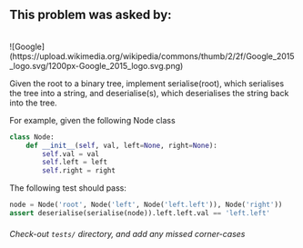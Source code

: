 ## This problem was asked by:
<br>
![Google](https://upload.wikimedia.org/wikipedia/commons/thumb/2/2f/Google_2015_logo.svg/1200px-Google_2015_logo.svg.png)

Given the root to a binary tree, implement serialise(root), which serialises the tree into a string, and deserialise(s), which deserialises the string back into the tree.

For example, given the following Node class
```python
class Node:
    def __init__(self, val, left=None, right=None):
        self.val = val
        self.left = left
        self.right = right
```
The following test should pass:
```python
node = Node('root', Node('left', Node('left.left')), Node('right'))
assert deserialise(serialise(node)).left.left.val == 'left.left'
```
###### Check-out `tests/` directory, and add any missed corner-cases
